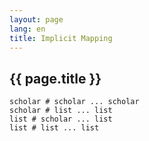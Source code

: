```yaml
---
layout: page
lang: en
title: Implicit Mapping
---
```


{{ page.title }}
----------------

    scholar # scholar ... scholar
    scholar # list ... list
    list # scholar ... list
    list # list ... list
